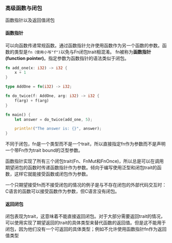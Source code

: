 ### 高级函数与闭包
函数指针以及返回值闭包

#### 函数指针
可以向函数传递常规函数。通过函数指针允许使用函数作为另一个函数的参数。函数的类型是`fn（使用小写"f")`以免与Fn闭包trait相混淆。
fn被称为**函数指针(function pointer)**。指定参数为函数指针的语法类似于闭包。

```Rust
fn add_one(x: i32) -> i32 {
    x + 1
}

type AddOne = fn(i32) -> i32;

fn do_twice(f: AddOne, arg: i32) -> i32 {
    f(arg) + f(arg)
}

fn main() {
    let answer = do_twice(add_one, 5);

    println!("The answer is: {}", answer);
}
```
不同于闭包，fn是一个类型而不是一个trait，所以直接指定fn作为参数而不是声明一个带Fn作为trait bound的泛型参数。

函数指针实现了所有三个闭包trait(Fn、FnMut和FnOnce)，所以总是可以在调用期望闭包的函数时传递函数指针作为参数。倾向于编写使用泛型和闭包trait的函数，这样它就能接受函数或闭包作为参数。

一个只期望接受fn而不接受闭包的情况的例子是与不存在闭包的外部代码交互时：C语言的函数可以接受函数作为参数，但C语言没有闭包。

#### 返回闭包
闭包表现为trait，这意味着不能直接返回闭包。对于大部分需要返回trait的情况，可以使用实现了期望返回的trait的具体类型来替代函数的返回值。但是这不能用于闭包，因为他们没有一个可返回的具体类型；例如不允许使用函数指针fn作为返回值类型
